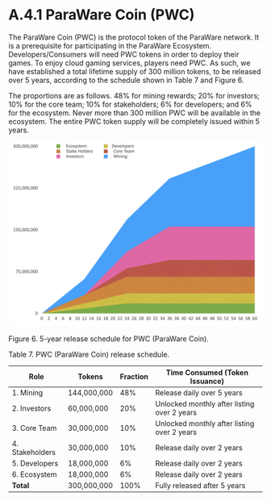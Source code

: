 # A.4.1 ParaWare Coin (PWC)

The ParaWare Coin (PWC) is the protocol token of the ParaWare network. It is a prerequisite for participating in the ParaWare Ecosystem. Developers/Consumers will need PWC tokens in order to deploy their games. To enjoy cloud gaming services, players need PWC. As such, we have established a total lifetime supply of 300 million tokens, to be released over 5 years, according to the schedule shown in Table 7 and Figure 6.

The proportions are as follows. 48% for mining rewards; 20% for investors; 10% for the core team; 10% for stakeholders; 6% for developers; and 6% for the ecosystem. Never more than 300 million PWC will be available in the ecosystem. The entire PWC token supply will be completely issued within 5 years.

![](../../.gitbook/assets/6)

Figure 6. 5-year release schedule for PWC (ParaWare Coin).

Table 7. PWC (ParaWare Coin) release schedule.

| **Role**        | **Tokens**  | **Fraction** | **Time Consumed (Token Issuance)**          |
| --------------- | ----------- | ------------ | ------------------------------------------- |
| 1. Mining       | 144,000,000 | 48%          | Release daily over 5 years                  |
| 2. Investors    | 60,000,000  | 20%          | Unlocked monthly after listing over 2 years |
| 3. Core Team    | 30,000,000  | 10%          | Unlocked monthly after listing over 2 years |
| 4. Stakeholders | 30,000,000  | 10%          | Release daily over 2 years                  |
| 5. Developers   | 18,000,000  | 6%           | Release daily over 2 years                  |
| 6. Ecosystem    | 18,000,000  | 6%           | Release daily over 2 years                  |
| **Total**       | 300,000,000 | 100%         | Fully released after 5 years                |

#### &#x20;<a href="#_aes7qz3sqs04" id="_aes7qz3sqs04"></a>
